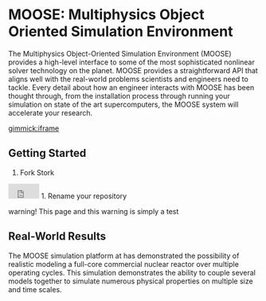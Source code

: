 MOOSE: Multiphysics Object Oriented Simulation Environment
==========================================================
The Multiphysics Object-Oriented Simulation Environment (MOOSE) provides a high-level interface to some of the most sophisticated nonlinear solver technology on the planet. MOOSE provides a straightforward API that aligns well with the real-world problems scientists and engineers need to tackle. Every detail about how an engineer interacts with MOOSE has been thought through, from the installation process through running your simulation on state of the art supercomputers, the MOOSE system will accelerate your research.

[gimmick:iframe](https://github.com/idaholab/moose-page/blob/gh-pages/test/ex01.i)

Getting Started
---------------
1. Fork Stork
 <iframe src="http://ghbtns.com/github-btn.html?user=idaholab&repo=stork&type=fork" allowtransparency="true" frameborder="0" scrolling="0" width="62" height="30"></iframe>
1. Rename your repository


warning! This page and this warning is simply a test


Real-World Results
------------------
The MOOSE simulation platform at has demonstrated the possibility of realistic modeling a full-core commercial nuclear reactor over multiple operating cycles. This simulation demonstrates the ability to couple several models together to simulate numerous physical properties on multiple size and time scales.

[](http://www.youtube.com/watch?v=4xTfQxpGAI4)


